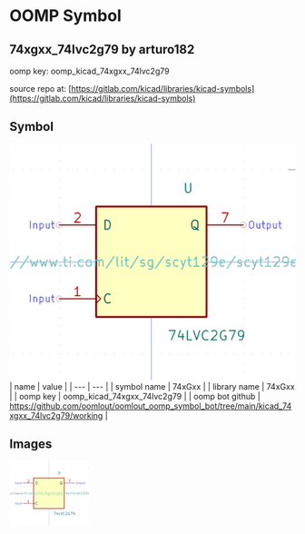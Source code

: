 # OOMP Symbol  
## 74xgxx_74lvc2g79  by arturo182  
  
oomp key: oomp_kicad_74xgxx_74lvc2g79  
  
source repo at: [https://gitlab.com/kicad/libraries/kicad-symbols](https://gitlab.com/kicad/libraries/kicad-symbols)  
## Symbol  
  
[![working.png](working_600.png)](working.png)  
| name | value | 
| --- | --- | 
| symbol name | 74xGxx | 
| library name | 74xGxx | 
| oomp key | oomp_kicad_74xgxx_74lvc2g79 | 
| oomp bot github | https://github.com/oomlout/oomlout_oomp_symbol_bot/tree/main/kicad_74xgxx_74lvc2g79/working | 
## Images  
  
[![working.png](working_140.png)](working.png)  
